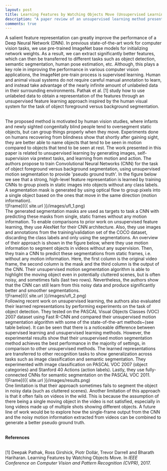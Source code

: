 ```yaml
---
layout: post
title: Learning Features by Watching Objects Move (Unsupervised Learning Paper Review)
description: "A paper review of an unsupervised learning method presented at CVPR 2017."
comments: true
---
```


A salient feature representation can greatly improve the performance of a Deep Neural Network (DNN). In previous state-of-the-art work for computer vision tasks, we use pre-trained ImageNet base models for initializing network weights. As a result, we can extract significantly better features, which can then be transferred to different tasks such as object detection, semantic segmentation, human pose estimation, etc. Although, this plays a key role in improving the performance in various computer vision applications, the ImageNet pre-train process is supervised learning. Human and animal visual systems do not require careful manual annotation to learn, and instead take advantage of the nearly infinite amount of unlabeled data in their surrounding environments. Pathak et al. [1] study how to use unlabeled data to obtain a representation of the features through an unsupervised feature learning approach inspired by the human visual system for the task of  object foreground versus  background segmentation. 

<br/>
The proposed method is motivated by human vision studies, where infants and newly sighted congenitally blind people tend to oversegment static objects, but can group things properly when they move. Experiments done on humans recovering from blindness show that shortly after gaining sight, they are better able to name objects that tend to be seen in motion compared to objects that tend to be seen at rest. The work presented in this paper is related to unsupervised learning by generating images, self-supervision via pretext tasks, and learning  from  motion  and  action.  The authors propose to train Convolutional Neural Networks (CNN) for the task of  object foreground versus  background segmentation, using  unsupervised motion  segmentation  to  provide  'pseudo  ground  truth'. In the figure below we see that a strong, high-level feature representation is learned by training CNNs to group pixels in static images into objects  without  any  class labels. A segmentation mask is generated by using optical flow to group pixels into a single object based on the ones that move in the same direction (motion information).

<br />
![Frame]({{ site.url }}/images/ufl_1.png)

<br/>
The generated segmentation masks are used as targets to task a CNN with predicting these masks from single, static frames without any motion information. To enable comparisons to prior work on unsupervised feature learning, they use AlexNet for their CNN architecture. Also, they use images and annotations from the training/validation set of the COCO dataset, discarding the class labels and only using the segmentations. An overview of their approach is shown in the figure below, where they use motion information to segment objects in videos without any supervision. Then, they train a CNN to predict these segmentations from static frames, i.e. without any motion information. Here, the first column is the original video frame, the second column is the mask and the third column is the output of the CNN. Their unsupervised motion segmentation algorithm is able to highlight the moving object even in potentially cluttered scenes, but is often noisy, and sometimes fails (last two rows). Nevertheless, the authors show that the CNN can still learn from this noisy data and produce significantly better and smoother segmentations.

<br />
![Frame]({{ site.url }}/images/ufl_2.png)

<br />
Following recent work on unsupervised learning, the authors also evaluated their learned representations by performing experiments on the task of object detection. They tested on the PASCAL Visual Objects Classes (VOC) 2007 dataset using Fast R-CNN and compared their unsupervised motion segmentation algorithm with some of the state-of-the-art methods~(see table below). It can be seen that there is a noticeable difference between supervised learning and unsupervised learning methods. However, the experimental results show that their unsupervised motion segmentation method achieves the best performance in the majority of settings, in comparison to other unsupervised methods. The learned representations are transferred to other recognition tasks to show generalization across tasks such as image classification and semantic segmentation. They experimented with image classification  on  PASCAL  VOC  2007  (object  categories) and Stanford 40 Actions (action labels). Lastly, they use fully-connected CNNs  for  semantic  segmentation on the PASCAL VOC 2011. 

<br />
![Frame]({{ site.url }}/images/results.png)

<br/>
One limitation is that their approach sometimes fails to segment the object in noisy data (such as cluttered scenes). Another limitation of this approach is that it often  fails  on  videos  in  the  wild. This is because the assumption of there being a single moving object in the video is not satisfied, especially in long videos made up of multiple shots showing different objects. A future line of work would be to explore how the single-frame output from the CNN and the noisy motion information extracted from videos can be combined to generate a better pseudo ground truth.

<br /><b>References</b><br/>

<br/>
[1] Deepak Pathak, Ross Girshick, Piotr Dollár, Trevor Darrell and Bharath Hariharan. Learning Features by Watching Objects Move. In <i>IEEE Conference on Computer Vision and Pattern Recognition (CVPR)</i>, 2017.